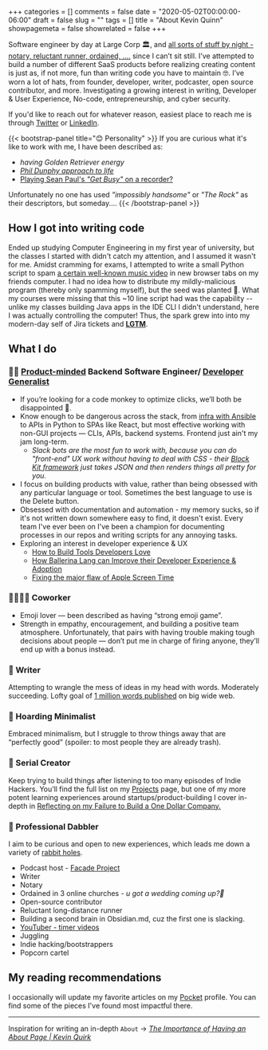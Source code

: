 +++
categories = []
comments = false
date = "2020-05-02T00:00:00-06:00"
draft = false
slug = ""
tags = []
title = "About Kevin Quinn"
showpagemeta = false
showrelated = false
+++

Software engineer by day at Large Corp 🏛, and [all sorts of stuff by night - notary, reluctant runner, ordained, ....](#-professional-dabbler) since I can’t sit still. I’ve attempted to build a number of different SaaS products before realizing creating content is just as, if not more, fun than writing code you have to maintain 🤓. I’ve worn a lot of hats, from founder, developer, writer, podcaster, open source contributor, and more. Investigating a growing interest in writing, Developer & User Experience, No-code, entrepreneurship, and cyber security.

If you'd like to reach out for whatever reason, easiest place to reach me is through [Twitter](https://twitter.com/maybekq) or [LinkedIn](https://linkedin.com/in/quinnkevinp).

{{< bootstrap-panel title="😊 Personality" >}}
If you are curious what it's like to work with me, I have been described as:

- _having Golden Retriever energy_
- [_Phil Dunphy approach to life_](https://modernfamily.fandom.com/wiki/Phil_Dunphy)
- [Playing Sean Paul's _"Get Busy"_ on a recorder?](/recorder-escapades/)

Unfortunately no one has used _"impossibly handsome"_ or _"The Rock"_ as their descriptors, but someday....
{{< /bootstrap-panel >}}

## How I got into writing code

Ended up studying Computer Engineering in my first year of university, but the classes I started with didn't catch my attention, and I assumed it wasn't for me. Amidst cramming for exams, I attempted to write a small Python script to spam [a certain well-known music video](https://www.youtube.com/watch?v=dQw4w9WgXcQ) in new browser tabs on my friends computer. I had no idea how to distribute my mildly-malicious program (thereby only spamming myself), but the seed was planted 🌱. What my courses were missing that this ~10 line script had was the capability -- unlike my classes building Java apps in the IDE CLI I didn't understand, here I was actually controlling the computer! Thus, the spark grew into into my modern-day self of Jira tickets and [**LGTM**](https://justtechdebt.com/articles/dev-already-abandoned-new-years-resolution-to-actually-read-prs/).

## What I do

### 🧑‍💻 [Product-minded](https://blog.pragmaticengineer.com/the-product-minded-engineer/) Backend Software Engineer/ [Developer Generalist](https://granot.dev/developer-generalists/)

- If you’re looking for a code monkey to optimize clicks, we’ll both be disappointed 🙈.
- Know enough to be dangerous across the stack, from [infra with Ansible](https://github.com/I-Dont-Remember/AnsibleLaptop) to APIs in Python to SPAs like React, but most effective working with non-GUI projects — CLIs, APIs, backend systems. Frontend just ain't my jam long-term.
  - _Slack bots are the most fun to work with, because you can do "front-end" UX work without having to deal with CSS - their [Block Kit framework](https://api.slack.com/block-kit) just takes JSON and then renders things all pretty for you._
- I focus on building products with value, rather than being obsessed with any particular language or tool. Sometimes the best language to use is the Delete button.
- Obsessed with documentation and automation - my memory sucks, so if it's not written down somewhere easy to find, it doesn't exist. Every team I've ever been on I've been a champion for documenting processes in our repos and writing scripts for any annoying tasks.
- Exploring an interest in developer experience & UX
    - [How to Build Tools Developers Love](https://kevinquinn.fun/blog/how-to-build-tools-developers-love/)
    - [How Ballerina Lang can Improve their Developer Experience & Adoption](https://kevinquinn.fun/blog/how-ballerina-lang-can-improve-their-developer-experience-adoption/)
    - [Fixing the major flaw of Apple Screen Time](https://kevinquinn.fun/blog/fixing-the-major-flaw-of-apple-screen-time/)

### 👩‍👩‍👧‍👧 Coworker

- Emoji lover — been described as having “strong emoji game”.
- Strength in empathy, encouragement, and building a positive team atmosphere. Unfortunately, that pairs with having trouble making tough decisions about people — don’t put me in charge of firing anyone, they’ll end up with a bonus instead.

### 📝 Writer

Attempting to wrangle the mess of ideas in my head with words. Moderately succeeding. Lofty goal of [1 million words published](https://kevinquinn.fun/wc/) on big wide web.

### 🚯 Hoarding Minimalist

Embraced minimalism, but I struggle to throw things away that are “perfectly good” (spoiler: to most people they are already trash). 

### 🥣 Serial Creator

Keep trying to build things after listening to too many episodes of Indie Hackers. You’ll find the full list on my [Projects](/projects/) page, but one of my more potent learning experiences around startups/product-building I cover in-depth in [Reflecting on my Failure to Build a One Dollar Company.](https://kevinquinn.fun/blog/reflecting-on-my-failure-to-build-a-one-dollar-company/)

### 🤹 Professional Dabbler

I aim to be curious and open to new experiences, which leads me down a variety of [rabbit holes](https://facadeproject.com).

- Podcast host - [Facade Project](https://facadeproject.com)
- Writer
- Notary
- Ordained in 3 online churches - _u got a wedding coming up?👀_
- Open-source contributor
- Reluctant long-distance runner
- Building a second brain in Obsidian.md, cuz the first one is slacking.
- [YouTuber - timer videos](https://www.youtube.com/channel/UC9YP1-_DAlDcW4vri2YUmcg/about)
- Juggling
- Indie hacking/bootstrappers
- Popcorn cartel

## My reading recommendations

I occasionally will update my favorite articles on my [Pocket](https://getpocket.com/@quinningatlife) profile. You can find some of the pieces I've found most impactful there.

---

Inspiration for writing an in-depth `About` -> [_The Importance of Having an About Page | Kevin Quirk_](https://kevq.uk/the-importance-of-an-about-page/)